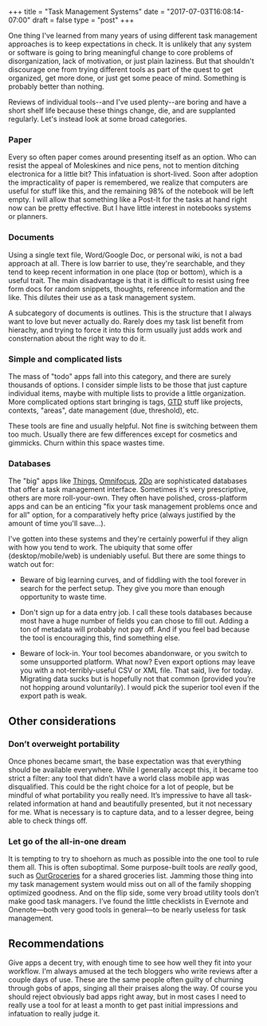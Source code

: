 +++
title = "Task Management Systems"
date = "2017-07-03T16:08:14-07:00"
draft = false
type = "post"
+++


One thing I've learned from many years of using different task management approaches is to keep expectations in check. It is unlikely that any system or software is going to bring meaningful change to core problems of disorganization, lack of motivation, or just plain laziness. But that shouldn't discourage one from trying different tools as part of the quest to get organized, get more done, or just get some peace of mind. Something is probably better than nothing.

Reviews of individual tools--and I've used plenty--are boring and have a short shelf life because these things change, die, and are supplanted regularly. Let's instead look at some broad categories.

### Paper
Every so often paper comes around presenting itself as an option. Who can resist the appeal of Moleskines and nice pens, not to mention ditching electronica for a little bit?  This infatuation is short-lived.  Soon after adoption the impracticality of paper is remembered, we realize that computers are useful for stuff like this, and the remaining 98% of the notebook will be left empty. I will allow that something like a Post-It for the tasks at hand right now can be pretty effective. But I have little interest in notebooks systems or planners.

### Documents
Using a single text file, Word/Google Doc, or personal wiki, is not a bad approach at all. There is low barrier to use, they're searchable, and they tend to keep recent information in one place (top or bottom), which is a useful trait. The main disadvantage is that it is difficult to resist using free form docs for random snippets, thoughts, reference information and the like. This dilutes their use as a task management system.

A subcategory of documents is outlines. This is the structure that I always want to love but never actually do. Rarely does my task list benefit from hierachy, and trying to force it into this form usually just adds work and consternation about the right way to do it.


### Simple and complicated lists
The mass of "todo" apps fall into this category, and there are surely thousands of options. I consider simple lists to be those that just capture individual items, maybe with multiple lists to provide a little organization. More complicated options start bringing is tags, [GTD](https://en.wikipedia.org/wiki/Getting_Things_Done) stuff like projects, contexts, "areas", date management (due, threshold), etc.

These tools are fine and usually helpful. Not fine is switching between them too much. Usually there are few differences except for cosmetics and gimmicks. Churn within this space wastes time.

### Databases
The "big" apps like [Things](https://culturedcode.com/things/), [Omnifocus](https://www.omnigroup.com/omnifocus), [2Do](https://www.2doapp.com/) are sophisticated databases that offer a task management interface. Sometimes it's very prescriptive, others are more roll-your-own. They often have polished, cross-platform apps and can be an enticing "fix your task management problems once and for all" option, for a comparatively hefty price (always justified by the amount of time you'll save...).

I've gotten into these systems and they're certainly powerful if they align with how you tend to work. The ubiquity that some offer (desktop/mobile/web) is undeniably useful. But there are some things to watch out for:

* Beware of big learning curves, and of fiddling with the tool forever in search for the perfect setup. They give you more than enough opportunity to waste time.

* Don't sign up for a data entry job. I call these tools databases because most have a huge number of fields you can chose to fill out. Adding a ton of metadata will probably not pay off. And if you feel bad because the tool is encouraging this, find something else.

* Beware of lock-in. Your tool becomes abandonware, or you switch to some unsupported platform. What now? Even export options may leave you with a not-terribly-useful CSV or XML file. That said, live for today. Migrating data sucks but is hopefully not that common (provided you’re not hopping around voluntarily). I would pick the superior tool even if the export path is weak.

## Other considerations

### Don’t overweight portability
Once phones became smart, the base expectation was that everything should be available everywhere. While I generally accept this, it became too strict a filter: any tool that didn’t have a world class mobile app was disqualified. This could be the right choice for a lot of people, but be mindful of what portability you really need. It’s impressive to have all task-related information at hand and beautifully presented, but it not necessary for me. What is necessary is to capture data, and to a lesser degree, being able to check things off.

### Let go of the all-in-one dream
It is tempting to try to shoehorn as much as possible into the one tool to rule them all. This is often suboptimal. Some purpose-built tools are *really* good, such as [OurGroceries](https://www.ourgroceries.com) for a shared groceries list. Jamming those thing into my task management system would miss out on all of the family shopping optimized goodness.  And on the flip side, some very broad utility tools don’t make good task managers. I’ve found the little checklists in Evernote and Onenote—both very good tools in general—to be nearly useless for task management.

## Recommendations

Give apps a decent try, with enough time to see how well they fit into your workflow. I'm always amused at the tech bloggers who write reviews after a couple days of use. These are the same people often guilty of churning through gobs of apps, singing all their praises along the way. Of course you should reject obviously bad apps right away, but in most cases I need to really use a tool for at least a month to get past initial impressions and infatuation to really judge it.
